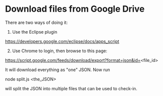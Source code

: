 # Download files from Google Drive

There are two ways of doing it:

1. Use the Eclipse plugin

https://developers.google.com/eclipse/docs/apps_script

2. Use Chrome to login, then browse to this page:

https://script.google.com/feeds/download/export?format=json&id=<file_id>

It will download everything as "one" JSON. Now run

node split.js <the_JSON>

will split the JSON into multiple files that can be used to check-in.

